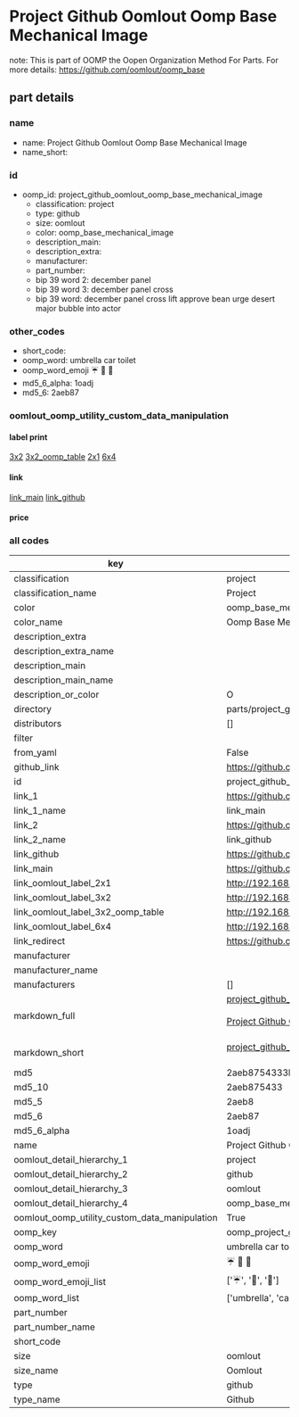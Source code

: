 # Project Github Oomlout Oomp Base Mechanical Image  

note: This is part of OOMP the Oopen Organization Method For Parts. For more details: https://github.com/oomlout/oomp_base

##  part details
  







### name
* name: Project Github Oomlout Oomp Base Mechanical Image
* name_short: 
### id
* oomp_id: project_github_oomlout_oomp_base_mechanical_image
  * classification: project
  * type: github
  * size: oomlout
  * color: oomp_base_mechanical_image
  * description_main: 
  * description_extra: 
  * manufacturer: 
  * part_number: 
  * bip 39 word 2: december panel
  * bip 39 word 3: december panel cross
  * bip 39 word: december panel cross lift approve bean urge desert major bubble into actor

### other_codes
* short_code: 
* oomp_word: umbrella car toilet
* oomp_word_emoji :umbrella: :car: :toilet:
* md5_6_alpha: 1oadj
* md5_6: 2aeb87






### oomlout_oomp_utility_custom_data_manipulation
#### label print
[3x2](http://192.168.1.245:1112/?label=oomp%201oadj)
[3x2_oomp_table](http://192.168.1.108:1112/?label=oomp%201oadj)
[2x1](http://192.168.1.242:1112/?label=oomp%201oadj)
[6x4](http://192.168.1.55:1112/?label=oomp%201oadj)    

#### link

[link_main](https://github.com/oomlout/oomlout_oomp_version_1_messy/tree/main/parts/project_github_oomlout_oomp_base_mechanical_image) [link_github](https://github.com/oomlout/oomlout_oomp_version_1_messy/tree/main/parts/project_github_oomlout_oomp_base_mechanical_image)                             

#### price







### all codes 
| key | value |  
| --- | --- |  
| classification | project |  
| classification_name | Project |  
| color | oomp_base_mechanical_image |  
| color_name | Oomp Base Mechanical Image |  
| description_extra |  |  
| description_extra_name |  |  
| description_main |  |  
| description_main_name |  |  
| description_or_color | O  |  
| directory | parts/project_github_oomlout_oomp_base_mechanical_image |  
| distributors | [] |  
| filter |  |  
| from_yaml | False |  
| github_link | https://github.com/oomlout/oomlout_oomp_part_src/tree/main/parts/project_github_oomlout_oomp_base_mechanical_image |  
| id | project_github_oomlout_oomp_base_mechanical_image |  
| link_1 | https://github.com/oomlout/oomlout_oomp_version_1_messy/tree/main/parts/project_github_oomlout_oomp_base_mechanical_image |  
| link_1_name | link_main |  
| link_2 | https://github.com/oomlout/oomlout_oomp_version_1_messy/tree/main/parts/project_github_oomlout_oomp_base_mechanical_image |  
| link_2_name | link_github |  
| link_github | https://github.com/oomlout/oomlout_oomp_version_1_messy/tree/main/parts/project_github_oomlout_oomp_base_mechanical_image |  
| link_main | https://github.com/oomlout/oomlout_oomp_version_1_messy/tree/main/parts/project_github_oomlout_oomp_base_mechanical_image |  
| link_oomlout_label_2x1 | http://192.168.1.242:1112/?label=oomp%201oadj |  
| link_oomlout_label_3x2 | http://192.168.1.245:1112/?label=oomp%201oadj |  
| link_oomlout_label_3x2_oomp_table | http://192.168.1.108:1112/?label=oomp%201oadj |  
| link_oomlout_label_6x4 | http://192.168.1.55:1112/?label=oomp%201oadj |  
| link_redirect | https://github.com/oomlout/oomlout_oomp_version_1_messy/tree/main/parts/project_github_oomlout_oomp_base_mechanical_image |  
| manufacturer |  |  
| manufacturer_name |  |  
| manufacturers | [] |  
| markdown_full | [project_github_oomlout_oomp_base_mechanical_image](none)<br>[](none)<br>[Project Github Oomlout Oomp Base Mechanical Image](none)<br><br> |  
| markdown_short | [project_github_oomlout_oomp_base_mechanical_image](none)<br><br> |  
| md5 | 2aeb8754333bbdec4e0568166827e1c5 |  
| md5_10 | 2aeb875433 |  
| md5_5 | 2aeb8 |  
| md5_6 | 2aeb87 |  
| md5_6_alpha | 1oadj |  
| name | Project Github Oomlout Oomp Base Mechanical Image |  
| oomlout_detail_hierarchy_1 | project |  
| oomlout_detail_hierarchy_2 | github |  
| oomlout_detail_hierarchy_3 | oomlout |  
| oomlout_detail_hierarchy_4 | oomp_base_mechanical_image |  
| oomlout_oomp_utility_custom_data_manipulation | True |  
| oomp_key | oomp_project_github_oomlout_oomp_base_mechanical_image |  
| oomp_word | umbrella car toilet |  
| oomp_word_emoji | :umbrella: :car: :toilet: |  
| oomp_word_emoji_list | [':umbrella:', ':car:', ':toilet:'] |  
| oomp_word_list | ['umbrella', 'car', 'toilet'] |  
| part_number |  |  
| part_number_name |  |  
| short_code |  |  
| size | oomlout |  
| size_name | Oomlout |  
| type | github |  
| type_name | Github |  
